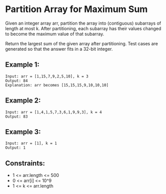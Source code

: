 # Partition Array for Maximum Sum

Given an integer array arr, partition the array into (contiguous) subarrays of length at most k. After partitioning, each subarray has their values changed to become the maximum value of that subarray.

Return the largest sum of the given array after partitioning. Test cases are generated so that the answer fits in a 32-bit integer.

## Example 1:

```
Input: arr = [1,15,7,9,2,5,10], k = 3
Output: 84
Explanation: arr becomes [15,15,15,9,10,10,10]
```

## Example 2:

```
Input: arr = [1,4,1,5,7,3,6,1,9,9,3], k = 4
Output: 83
```

## Example 3:

```
Input: arr = [1], k = 1
Output: 1
```

## Constraints:

- 1 <= arr.length <= 500
- 0 <= arr[i] <= 10^9
- 1 <= k <= arr.length
